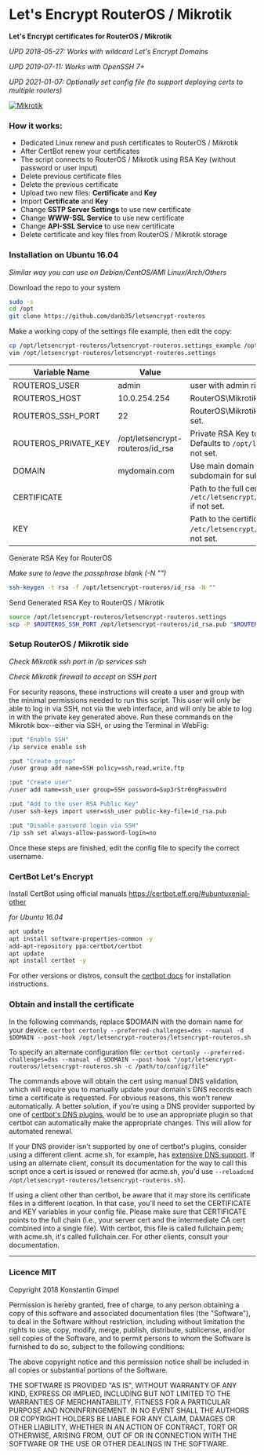 # Let's Encrypt RouterOS / Mikrotik
**Let's Encrypt certificates for RouterOS / Mikrotik**

*UPD 2018-05-27: Works with wildcard Let's Encrypt Domains*

*UPD 2019-07-11: Works with OpenSSH 7+*

*UPD 2021-01-07: Optionally set config file (to support deploying certs to multiple routers)*

[![Mikrotik](https://i.mt.lv/mtv2/logo.svg)](https://mikrotik.com/)


### How it works:
* Dedicated Linux renew and push certificates to RouterOS / Mikrotik
* After CertBot renew your certificates
* The script connects to RouterOS / Mikrotik using RSA Key (without password or user input)
* Delete previous certificate files
* Delete the previous certificate
* Upload two new files: **Certificate** and **Key**
* Import **Certificate** and **Key**
* Change **SSTP Server Settings** to use new certificate
* Change **WWW-SSL Service** to use new certificate
* Change **API-SSL Service** to use new certificate
* Delete certificate and key files from RouterOS / Mikrotik storage

### Installation on Ubuntu 16.04
*Similar way you can use on Debian/CentOS/AMI Linux/Arch/Others*

Download the repo to your system
```sh
sudo -s
cd /opt
git clone https://github.com/danb35/letsencrypt-routeros
```
Make a working copy of the settings file example, then edit the copy:
```sh
cp /opt/letsencrypt-routeros/letsencrypt-routeros.settings_example /opt/letsencrypt-routeros/letsencrypt-routeros.settings
vim /opt/letsencrypt-routeros/letsencrypt-routeros.settings
```
| Variable Name | Value | Description |
| ------ | ------ | ------ |
| ROUTEROS_USER | admin | user with admin rights to connect to RouterOS |
| ROUTEROS_HOST | 10.0.254.254 | RouterOS\Mikrotik IP or hostname |
| ROUTEROS_SSH_PORT | 22 | RouterOS\Mikrotik SSH port.  Defaults to 22 if not set. |
| ROUTEROS_PRIVATE_KEY | /opt/letsencrypt-routeros/id_rsa | Private RSA Key to connecto to RouterOS.  Defaults to `/opt/letsencrypt-routeros/id_rsa` if not set. |
| DOMAIN | mydomain.com | Use main domain for wildcard certificate or subdomain for subdomain certificate |
| CERTIFICATE | | Path to the full certificate chain file.  Defaults to `/etc/letsencrypt/live/"$DOMAIN"/fullchain.pem` if not set. |
| KEY | | Path to the certificate private key file.  Defaults to `/etc/letsencrypt/live/"$DOMAIN"/privkey.pem` if not set. |

Generate RSA Key for RouterOS

*Make sure to leave the passphrase blank (-N "")*

```sh
ssh-keygen -t rsa -f /opt/letsencrypt-routeros/id_rsa -N ""
```

Send Generated RSA Key to RouterOS / Mikrotik
```sh
source /opt/letsencrypt-routeros/letsencrypt-routeros.settings
scp -P $ROUTEROS_SSH_PORT /opt/letsencrypt-routeros/id_rsa.pub "$ROUTEROS_USER"@"$ROUTEROS_HOST":"id_rsa.pub" 
```

### Setup RouterOS / Mikrotik side
*Check Mikrotik ssh port in /ip services ssh*

*Check Mikrotik firewall to accept on SSH port*

For security reasons, these instructions will create a user and group with the minimal permissions needed to run this script.  This user will only be able to log in via SSH, not via the web interface, and will only be able to log in with the private key generated above.  Run these commands on the Mikrotik box--either via SSH, or using the Terminal in WebFig:

```sh
:put "Enable SSH"
/ip service enable ssh

:put "Create group"
/user group add name=SSH policy=ssh,read,write,ftp

:put "Create user"
/user add name=ssh_user group=SSH password=Sup3rStr0ngPassw0rd

:put "Add to the user RSA Public Key"
/user ssh-keys import user=ssh_user public-key-file=id_rsa.pub

:put "Disable password login via SSH"
/ip ssh set always-allow-password-login=no
```

Once these steps are finished, edit the config file to specify the correct username.

### CertBot Let's Encrypt
Install CertBot using official manuals https://certbot.eff.org/#ubuntuxenial-other

*for Ubuntu 16.04*
```sh
apt update
apt install software-properties-common -y
add-apt-repository ppa:certbot/certbot
apt update
apt install certbot -y
```
For other versions or distros, consult the [certbot docs](https://certbot.eff.org/instructions) for installation instructions.

### Obtain and install the certificate
In the following commands, replace $DOMAIN with the domain name for your device.
`certbot certonly --preferred-challenges=dns --manual -d $DOMAIN --post-hook /opt/letsencrypt-routeros/letsencrypt-routeros.sh`

To specify an alternate configuration file:
`certbot certonly --preferred-challenges=dns --manual -d $DOMAIN --post-hook "/opt/letsencrypt-routeros/letsencrypt-routeros.sh -c /path/to/config/file"`

The commands above will obtain the cert using manual DNS validation, which will require you to manually update your domain's DNS records each time a certificate is requested.  For obvious reasons, this won't renew automatically.  A better solution, if you're using a DNS provider supported by one of [certbot's DNS plugins](https://certbot.eff.org/docs/using.html#dns-plugins), would be to use an appropriate plugin so that certbot can automatically make the appropriate changes.  This will allow for automated renewal.

If your DNS provider isn't supported by one of certbot's plugins, consider using a different client.  acme.sh, for example, has [extensive DNS support](https://github.com/acmesh-official/acme.sh/wiki/dnsapi).  If using an alternate client, consult its documentation for the way to call this script once a cert is issued or renewed (for acme.sh, you'd use `--reloadcmd /opt/letsencrypt-routeros/letsencrypt-routeros.sh`).

If using a client other than certbot, be aware that it may store its certificate files in a different location.  In that case, you'll need to set the CERTIFICATE and KEY variables in your config file.  Please make sure that CERTIFICATE points to the full chain (i.e., your server cert and the intermediate CA cert combined into a single file).  With certbot, this file is called fullchain.pem; with acme.sh, it's called fullchain.cer.  For other clients, consult your documentation.

---
### Licence MIT
Copyright 2018 Konstantin Gimpel

Permission is hereby granted, free of charge, to any person obtaining a copy of this software and associated documentation files (the "Software"), to deal in the Software without restriction, including without limitation the rights to use, copy, modify, merge, publish, distribute, sublicense, and/or sell copies of the Software, and to permit persons to whom the Software is furnished to do so, subject to the following conditions:

The above copyright notice and this permission notice shall be included in all copies or substantial portions of the Software.

THE SOFTWARE IS PROVIDED "AS IS", WITHOUT WARRANTY OF ANY KIND, EXPRESS OR IMPLIED, INCLUDING BUT NOT LIMITED TO THE WARRANTIES OF MERCHANTABILITY, FITNESS FOR A PARTICULAR PURPOSE AND NONINFRINGEMENT. IN NO EVENT SHALL THE AUTHORS OR COPYRIGHT HOLDERS BE LIABLE FOR ANY CLAIM, DAMAGES OR OTHER LIABILITY, WHETHER IN AN ACTION OF CONTRACT, TORT OR OTHERWISE, ARISING FROM, OUT OF OR IN CONNECTION WITH THE SOFTWARE OR THE USE OR OTHER DEALINGS IN THE SOFTWARE.
